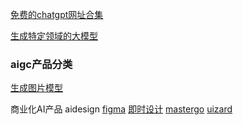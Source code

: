 [免费的chatgpt网址合集](https://github.com/LiLittleCat/awesome-free-chatgpt)

[生成特定领域的大模型](https://mp.weixin.qq.com/s?__biz=MzU2NzkxNDY0Ng==&mid=2247486042&idx=1&sn=14ea0a1dccfe8ed69acaea5ec22feb3c&chksm=fc94b3a3cbe33ab50d904b6c24091e06e7d25b226f7cf0410ee823ee46126849cbc3e9aac7c9&scene=132#wechat_redirect)

### aigc产品分类
[生成图片模型](https://civitai.com/)


商业化AI产品
aidesign
[figma](https://www.figma.com/community/plugin/1228969298040149016/Wireframe-Designer)
[即时设计](https://js.design/ai-muses/home?page=setting&uid=616acc9211a9a21ba4da5f6e)
[mastergo](https://mastergo.com/)
[uizard](https://app.uizard.io/prototypes/generate)

